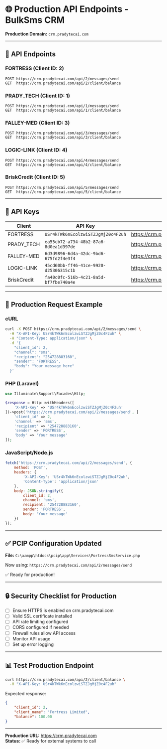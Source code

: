 # 🌐 Production API Endpoints - BulkSms CRM

**Production Domain:** `crm.pradytecai.com`

---

## 📡 API Endpoints

### FORTRESS (Client ID: 2)
```
POST https://crm.pradytecai.com/api/2/messages/send
GET  https://crm.pradytecai.com/api/2/client/balance
```

### PRADY_TECH (Client ID: 1)
```
POST https://crm.pradytecai.com/api/1/messages/send
GET  https://crm.pradytecai.com/api/1/client/balance
```

### FALLEY-MED (Client ID: 3)
```
POST https://crm.pradytecai.com/api/3/messages/send
GET  https://crm.pradytecai.com/api/3/client/balance
```

### LOGIC-LINK (Client ID: 4)
```
POST https://crm.pradytecai.com/api/4/messages/send
GET  https://crm.pradytecai.com/api/4/client/balance
```

### BriskCredit (Client ID: 5)
```
POST https://crm.pradytecai.com/api/5/messages/send
GET  https://crm.pradytecai.com/api/5/client/balance
```

---

## 🔑 API Keys

| Client | API Key | Endpoint |
|--------|---------|----------|
| FORTRESS | `USr4kTWk6nEcolzwiSTZJgMjZ0c4F2uh` | https://crm.pradytecai.com/api/2/messages/send |
| PRADY_TECH | `ea55cb72-a734-48b2-87a6-8d0ea1d397de` | https://crm.pradytecai.com/api/1/messages/send |
| FALLEY-MED | `6d3d9896-6d4a-42dc-9bd6-675fd2f4e3f4` | https://crm.pradytecai.com/api/3/messages/send |
| LOGIC-LINK | `45cd60bb-ff46-41ce-9920-d25306315c1b` | https://crm.pradytecai.com/api/4/messages/send |
| BriskCredit | `fa40c0fc-516b-4c21-8a5d-bf7fbe740a4e` | https://crm.pradytecai.com/api/5/messages/send |

---

## 🚀 Production Request Example

### cURL
```bash
curl -X POST https://crm.pradytecai.com/api/2/messages/send \
  -H "X-API-Key: USr4kTWk6nEcolzwiSTZJgMjZ0c4F2uh" \
  -H "Content-Type: application/json" \
  -d '{
    "client_id": 2,
    "channel": "sms",
    "recipient": "254728883160",
    "sender": "FORTRESS",
    "body": "Your message here"
  }'
```

### PHP (Laravel)
```php
use Illuminate\Support\Facades\Http;

$response = Http::withHeaders([
    'X-API-Key' => 'USr4kTWk6nEcolzwiSTZJgMjZ0c4F2uh'
])->post('https://crm.pradytecai.com/api/2/messages/send', [
    'client_id' => 2,
    'channel' => 'sms',
    'recipient' => '254728883160',
    'sender' => 'FORTRESS',
    'body' => 'Your message'
]);
```

### JavaScript/Node.js
```javascript
fetch('https://crm.pradytecai.com/api/2/messages/send', {
    method: 'POST',
    headers: {
        'X-API-Key': 'USr4kTWk6nEcolzwiSTZJgMjZ0c4F2uh',
        'Content-Type': 'application/json'
    },
    body: JSON.stringify({
        client_id: 2,
        channel: 'sms',
        recipient: '254728883160',
        sender: 'FORTRESS',
        body: 'Your message'
    })
});
```

---

## ✅ PCIP Configuration Updated

**File:** `C:\xampp\htdocs\pcip\app\Services\FortressSmsService.php`

Now using: `https://crm.pradytecai.com/api/2/messages/send`

✅ Ready for production!

---

## 🔒 Security Checklist for Production

- [ ] Ensure HTTPS is enabled on crm.pradytecai.com
- [ ] Valid SSL certificate installed
- [ ] API rate limiting configured
- [ ] CORS configured if needed
- [ ] Firewall rules allow API access
- [ ] Monitor API usage
- [ ] Set up error logging

---

## 📊 Test Production Endpoint

```bash
curl https://crm.pradytecai.com/api/2/client/balance \
  -H "X-API-Key: USr4kTWk6nEcolzwiSTZJgMjZ0c4F2uh"
```

Expected response:
```json
{
    "client_id": 2,
    "client_name": "Fortress Limited",
    "balance": 100.00
}
```

---

**Production URL:** https://crm.pradytecai.com  
**Status:** ✅ Ready for external systems to call

